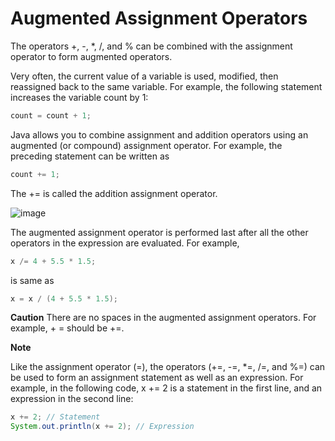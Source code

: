 # Augmented Assignment Operators

The operators +, -, *, /, and % can be combined with the assignment operator to form
augmented operators.

Very often, the current value of a variable is used, modified, then reassigned back to the same
variable. For example, the following statement increases the variable count by 1:

```java
count = count + 1;
```

Java allows you to combine assignment and addition operators using an augmented (or
compound) assignment operator. For example, the preceding statement can be written as

```java
count += 1;
```

The += is called the addition assignment operator. 

![image](https://user-images.githubusercontent.com/44777689/152995395-252a8c15-4d1a-4610-919b-ebc26f96081f.png)

The augmented assignment operator is performed last after all the other operators in the
expression are evaluated. For example,

```java
x /= 4 + 5.5 * 1.5;
```
is same as
```java
x = x / (4 + 5.5 * 1.5);
```

**Caution**
There are no spaces in the augmented assignment operators. For example, + = should
be +=.

**Note**

Like the assignment operator (=), the operators (+=, -=, *=, /=, and %=) can be used
to form an assignment statement as well as an expression. For example, in the following code, x += 2 is a statement in the first line, and an expression in the second line:
```java
x += 2; // Statement
System.out.println(x += 2); // Expression
```
